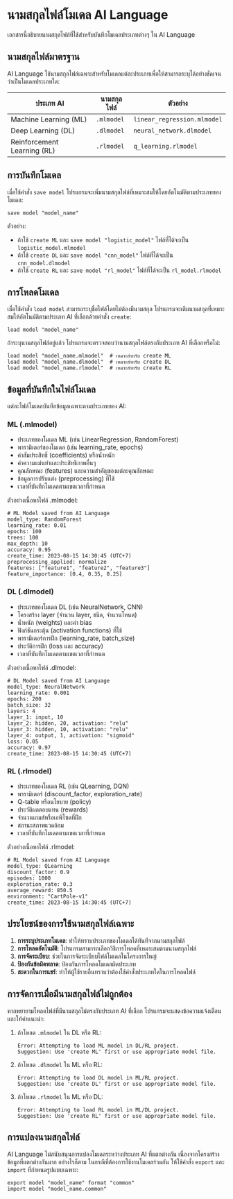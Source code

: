 
# นามสกุลไฟล์โมเดล AI Language

เอกสารนี้อธิบายนามสกุลไฟล์ที่ใช้สำหรับบันทึกโมเดลประเภทต่างๆ ใน AI Language

## นามสกุลไฟล์มาตรฐาน

AI Language ใช้นามสกุลไฟล์เฉพาะสำหรับโมเดลแต่ละประเภทเพื่อให้สามารถระบุได้อย่างชัดเจนว่าเป็นโมเดลประเภทใด:

| ประเภท AI | นามสกุลไฟล์ | ตัวอย่าง |
|-----------|-------------|---------|
| Machine Learning (ML) | `.mlmodel` | `linear_regression.mlmodel` |
| Deep Learning (DL) | `.dlmodel` | `neural_network.dlmodel` |
| Reinforcement Learning (RL) | `.rlmodel` | `q_learning.rlmodel` |

## การบันทึกโมเดล

เมื่อใช้คำสั่ง `save model` โปรแกรมจะเพิ่มนามสกุลไฟล์ที่เหมาะสมให้โดยอัตโนมัติตามประเภทของโมเดล:

```
save model "model_name"
```

ตัวอย่าง:
- ถ้าใช้ `create ML` และ `save model "logistic_model"` ไฟล์ที่ได้จะเป็น `logistic_model.mlmodel`
- ถ้าใช้ `create DL` และ `save model "cnn_model"` ไฟล์ที่ได้จะเป็น `cnn_model.dlmodel`
- ถ้าใช้ `create RL` และ `save model "rl_model"` ไฟล์ที่ได้จะเป็น `rl_model.rlmodel`

## การโหลดโมเดล

เมื่อใช้คำสั่ง `load model` สามารถระบุชื่อไฟล์โดยไม่ต้องมีนามสกุล โปรแกรมจะเติมนามสกุลที่เหมาะสมให้อัตโนมัติตามประเภท AI ที่เลือกด้วยคำสั่ง `create`:

```
load model "model_name"
```

ถ้าระบุนามสกุลไฟล์อยู่แล้ว โปรแกรมจะตรวจสอบว่านามสกุลไฟล์ตรงกับประเภท AI ที่เลือกหรือไม่:

```
load model "model_name.mlmodel"  # เหมาะสำหรับ create ML
load model "model_name.dlmodel"  # เหมาะสำหรับ create DL
load model "model_name.rlmodel"  # เหมาะสำหรับ create RL
```

## ข้อมูลที่บันทึกในไฟล์โมเดล

แต่ละไฟล์โมเดลบันทึกข้อมูลเฉพาะตามประเภทของ AI:

### ML (.mlmodel)
- ประเภทของโมเดล ML (เช่น LinearRegression, RandomForest)
- พารามิเตอร์ของโมเดล (เช่น learning_rate, epochs)
- ค่าสัมประสิทธิ์ (coefficients) หรือน้ำหนัก
- ค่าความแม่นยำและประสิทธิภาพอื่นๆ
- คุณลักษณะ (features) และความสำคัญของแต่ละคุณลักษณะ
- ข้อมูลการปรับแต่ง (preprocessing) ที่ใช้
- เวลาที่บันทึกโมเดลตามเขตเวลาที่กำหนด

ตัวอย่างเนื้อหาไฟล์ .mlmodel:
```
# ML Model saved from AI Language
model_type: RandomForest
learning_rate: 0.01
epochs: 100
trees: 100
max_depth: 10
accuracy: 0.95
create_time: 2023-08-15 14:30:45 (UTC+7)
preprocessing_applied: normalize
features: ["feature1", "feature2", "feature3"]
feature_importance: [0.4, 0.35, 0.25]
```

### DL (.dlmodel)
- ประเภทของโมเดล DL (เช่น NeuralNetwork, CNN)
- โครงสร้าง layer (จำนวน layer, ชนิด, จำนวนโหนด)
- น้ำหนัก (weights) และค่า bias
- ฟังก์ชันกระตุ้น (activation functions) ที่ใช้
- พารามิเตอร์การฝึก (learning_rate, batch_size)
- ประวัติการฝึก (loss และ accuracy)
- เวลาที่บันทึกโมเดลตามเขตเวลาที่กำหนด

ตัวอย่างเนื้อหาไฟล์ .dlmodel:
```
# DL Model saved from AI Language
model_type: NeuralNetwork
learning_rate: 0.001
epochs: 200
batch_size: 32
layers: 4
layer_1: input, 10
layer_2: hidden, 20, activation: "relu"
layer_3: hidden, 10, activation: "relu"
layer_4: output, 1, activation: "sigmoid"
loss: 0.05
accuracy: 0.97
create_time: 2023-08-15 14:30:45 (UTC+7)
```

### RL (.rlmodel)
- ประเภทของโมเดล RL (เช่น QLearning, DQN)
- พารามิเตอร์ (discount_factor, exploration_rate)
- Q-table หรือนโยบาย (policy)
- ประวัติผลตอบแทน (rewards)
- จำนวนเกมส์หรือเอพิโซดที่ฝึก
- สถานะสภาพแวดล้อม
- เวลาที่บันทึกโมเดลตามเขตเวลาที่กำหนด

ตัวอย่างเนื้อหาไฟล์ .rlmodel:
```
# RL Model saved from AI Language
model_type: QLearning
discount_factor: 0.9
episodes: 1000
exploration_rate: 0.3
average_reward: 850.5
environment: "CartPole-v1"
create_time: 2023-08-15 14:30:45 (UTC+7)
```

## ประโยชน์ของการใช้นามสกุลไฟล์เฉพาะ

1. **การระบุประเภทโมเดล**: ทำให้ทราบประเภทของโมเดลได้ทันทีจากนามสกุลไฟล์
2. **การโหลดอัตโนมัติ**: โปรแกรมสามารถเลือกวิธีการโหลดที่เหมาะสมตามนามสกุลไฟล์
3. **การจัดระเบียบ**: ช่วยในการจัดระเบียบไฟล์โมเดลในโครงการใหญ่
4. **ป้องกันข้อผิดพลาด**: ป้องกันการโหลดโมเดลผิดประเภท
5. **สะดวกในการแชร์**: ทำให้ผู้ใช้รายอื่นทราบว่าต้องใช้คำสั่งประเภทใดในการโหลดไฟล์

## การจัดการเมื่อมีนามสกุลไฟล์ไม่ถูกต้อง

หากพยายามโหลดไฟล์ที่มีนามสกุลไม่ตรงกับประเภท AI ที่เลือก โปรแกรมจะแสดงข้อความแจ้งเตือนและให้คำแนะนำ:

1. ถ้าโหลด `.mlmodel` ใน DL หรือ RL:
   ```
   Error: Attempting to load ML model in DL/RL project.
   Suggestion: Use 'create ML' first or use appropriate model file.
   ```

2. ถ้าโหลด `.dlmodel` ใน ML หรือ RL:
   ```
   Error: Attempting to load DL model in ML/RL project.
   Suggestion: Use 'create DL' first or use appropriate model file.
   ```

3. ถ้าโหลด `.rlmodel` ใน ML หรือ DL:
   ```
   Error: Attempting to load RL model in ML/DL project.
   Suggestion: Use 'create RL' first or use appropriate model file.
   ```

## การแปลงนามสกุลไฟล์

AI Language ไม่สนับสนุนการแปลงโมเดลระหว่างประเภท AI ที่แตกต่างกัน เนื่องจากโครงสร้างข้อมูลที่แตกต่างกันมาก อย่างไรก็ตาม ในกรณีที่ต้องการใช้งานโมเดลร่วมกัน ให้ใช้คำสั่ง `export` และ `import` ที่กำหนดรูปแบบเฉพาะ:

```
export model "model_name" format "common"
import model "model_name.common"
```
